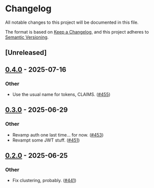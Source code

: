 # Changelog

All notable changes to this project will be documented in this file.

The format is based on [Keep a Changelog](https://keepachangelog.com/en/1.0.0/),
and this project adheres to [Semantic Versioning](https://semver.org/spec/v2.0.0.html).

## [Unreleased]

## [0.4.0](https://github.com/kixelated/moq/compare/moq-token-v0.3.0...moq-token-v0.4.0) - 2025-07-16

### Other

- Use the usual name for tokens, CLAIMS. ([#455](https://github.com/kixelated/moq/pull/455))

## [0.3.0](https://github.com/kixelated/moq/compare/moq-token-v0.2.0...moq-token-v0.3.0) - 2025-06-29

### Other

- Revamp auth one last time... for now. ([#453](https://github.com/kixelated/moq/pull/453))
- Revampt some JWT stuff. ([#451](https://github.com/kixelated/moq/pull/451))

## [0.2.0](https://github.com/kixelated/moq/compare/moq-token-v0.1.0...moq-token-v0.2.0) - 2025-06-25

### Other

- Fix clustering, probably. ([#441](https://github.com/kixelated/moq/pull/441))
